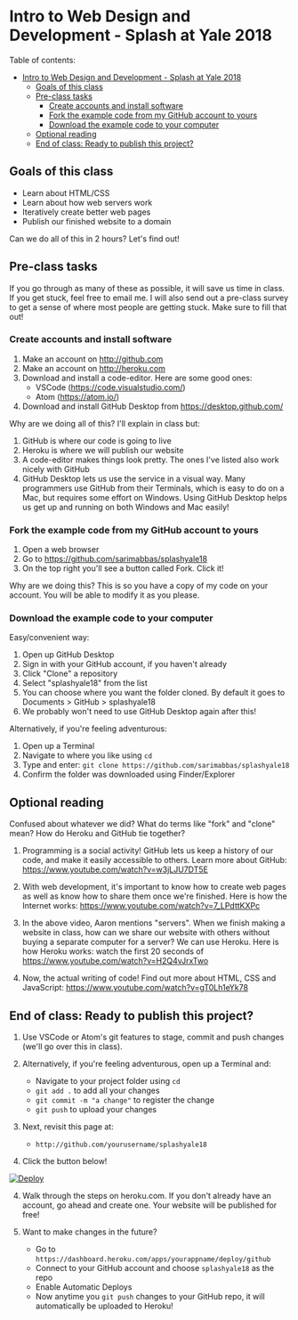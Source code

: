 # Intro to Web Design and Development - Splash at Yale 2018

Table of contents:

<!-- TOC -->

- [Intro to Web Design and Development - Splash at Yale 2018](#intro-to-web-design-and-development---splash-at-yale-2018)
    - [Goals of this class](#goals-of-this-class)
    - [Pre-class tasks](#pre-class-tasks)
        - [Create accounts and install software](#create-accounts-and-install-software)
        - [Fork the example code from my GitHub account to yours](#fork-the-example-code-from-my-github-account-to-yours)
        - [Download the example code to your computer](#download-the-example-code-to-your-computer)
    - [Optional reading](#optional-reading)
    - [End of class: Ready to publish this project?](#end-of-class-ready-to-publish-this-project)

<!-- /TOC -->

## Goals of this class

* Learn about HTML/CSS
* Learn about how web servers work
* Iteratively create better web pages
* Publish our finished website to a domain

Can we do all of this in 2 hours? Let's find out!

## Pre-class tasks

If you go through as many of these as possible, it will save us time in class. If you get stuck, feel free to email me. I will also send out a pre-class survey to get a sense of where most people are getting stuck. Make sure to fill that out!

### Create accounts and install software

1. Make an account on http://github.com
2. Make an account on http://heroku.com
3. Download and install a code-editor. Here are some good ones:
    * VSCode (https://code.visualstudio.com/)
    * Atom (https://atom.io/)
4. Download and install GitHub Desktop from https://desktop.github.com/

Why are we doing all of this? I'll explain in class but:
1. GitHub is where our code is going to live
2. Heroku is where we will publish our website
3. A code-editor makes things look pretty. The ones I've listed also work nicely with GitHub
4. GitHub Desktop lets us use the service in a visual way. Many programmers use GitHub from their Terminals, which is easy to do on a Mac, but requires some effort on Windows. Using GitHub Desktop helps us get up and running on both Windows and Mac easily!

### Fork the example code from my GitHub account to yours

1. Open a web browser
2. Go to https://github.com/sarimabbas/splashyale18
3. On the top right you'll see a button called Fork. Click it!

Why are we doing this? This is so you have a copy of my code on your account. You will be able to modify it as you please.

### Download the example code to your computer

Easy/convenient way:
1. Open up GitHub Desktop
2. Sign in with your GitHub account, if you haven't already
3. Click "Clone" a repository
4. Select "splashyale18" from the list
5. You can choose where you want the folder cloned. By default it goes to Documents > GitHub > splashyale18
6. We probably won't need to use GitHub Desktop again after this!

Alternatively, if you're feeling adventurous:
1. Open up a Terminal
2. Navigate to where you like using `cd`
3. Type and enter: `git clone https://github.com/sarimabbas/splashyale18`
4. Confirm the folder was downloaded using Finder/Explorer

## Optional reading

Confused about whatever we did? What do terms like "fork" and "clone" mean? How do Heroku and GitHub tie together? 

1. Programming is a social activity! GitHub lets us keep a history of our code, and make it easily accessible to others. Learn more about GitHub: https://www.youtube.com/watch?v=w3jLJU7DT5E

2. With web development, it's important to know how to create web pages as well as know how to share them once we're finished. Here is how the Internet works: https://www.youtube.com/watch?v=7_LPdttKXPc

3. In the above video, Aaron mentions "servers". When we finish making a website in class, how can we share our website with others without buying a separate computer for a server? We can use Heroku. Here is how Heroku works: watch the first 20 seconds of https://www.youtube.com/watch?v=H2Q4vJrxTwo

4. Now, the actual writing of code! Find out more about HTML, CSS and JavaScript: https://www.youtube.com/watch?v=gT0Lh1eYk78

## End of class: Ready to publish this project?

1. Use VSCode or Atom's git features to stage, commit and push changes (we'll go over this in class).  

1. Alternatively, if you're feeling adventurous, open up a Terminal and:
    * Navigate to your project folder using `cd`
    * `git add .` to add all your changes
    * `git commit -m "a change"` to register the change
    * `git push` to upload your changes

2. Next, revisit this page at:
    * `http://github.com/yourusername/splashyale18`
    
3. Click the button below!

[![Deploy](https://www.herokucdn.com/deploy/button.svg)](https://heroku.com/deploy)

4. Walk through the steps on heroku.com. If you don't already have an account, go ahead and create one. Your website will be published for free!

5. Want to make changes in the future?
    * Go to `https://dashboard.heroku.com/apps/yourappname/deploy/github`
    * Connect to your GitHub account and choose `splashyale18` as the repo
    * Enable Automatic Deploys
    * Now anytime you `git push` changes to your GitHub repo, it will automatically be uploaded to Heroku!